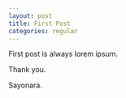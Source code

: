 ```yaml
---
layout: post
title: First Post
categories: regular
---
```

First post is always lorem ipsum.

Thank you.

Sayonara.
